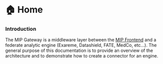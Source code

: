 # 🏠 Home

### Introduction

The MIP Gateway is a middleware layer between the [MIP Frontend](https://github.com/HBPMedical/portal-frontend) and a federate analytic engine (Exareme, Datashield, FATE, MedCo, etc...). The general purpose of this documentation is to provide an overview of the architecture and to demonstrate how to create a connector for an engine.

